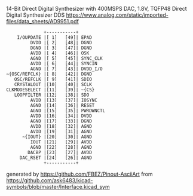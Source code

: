 14-Bit Direct Digital Synthesizer with 400MSPS DAC, 1.8V, TQFP48
Direct Digital Synthesizer DDS
https://www.analog.com/static/imported-files/data_sheets/AD9951.pdf


	              +-----------+
	    I/OUPDATE |[ 1]   [49]| EPAD
	         DVDD |[ 2]   [48]| DGND
	         DGND |[ 3]   [47]| DGND
	         AVDD |[ 4]   [46]| OSK
	         AGND |[ 5]   [45]| SYNC_CLK
	         AVDD |[ 6]   [44]| SYNCIN
	         AGND |[ 7]   [43]| DVDD_I/O
	~{OSC/REFCLK} |[ 8]   [42]| DGND
	   OSC/REFCLK |[ 9]   [41]| SDIO
	   CRYSTALOUT |[10]   [40]| SCLK
	CLKMODESELECT |[11]   [39]| ~{CS}
	   LOOPFILTER |[12]   [38]| SDO
	         AVDD |[13]   [37]| IOSYNC
	         AGND |[14]   [36]| RESET
	         AGND |[15]   [35]| PWRDWNCTL
	         AVDD |[16]   [34]| DVDD
	         AGND |[17]   [33]| DGND
	         AVDD |[18]   [32]| AGND
	         AVDD |[19]   [31]| AGND
	      ~{IOUT} |[20]   [30]| AGND
	         IOUT |[21]   [29]| AVDD
	         AGND |[22]   [28]| AGND
	        DACBP |[23]   [27]| AVDD
	     DAC_RSET |[24]   [26]| AGND
	              +-----------+


generated by https://github.com/FBEZ/Pinout-AsciiArt from https://github.com/ask6483/kicad-symbols/blob/master/Interface.kicad_sym